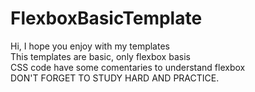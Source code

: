# FlexboxBasicTemplate
Hi, I hope you enjoy with my templates</br>
This templates are basic, only flexbox basis</br>
CSS code have some comentaries to understand flexbox</br>
DON'T FORGET TO STUDY HARD AND PRACTICE.
